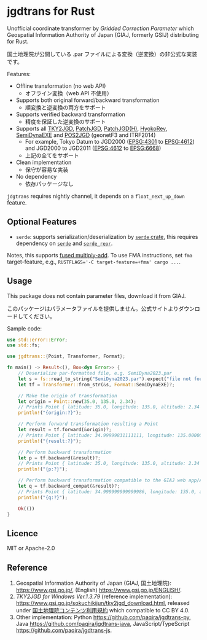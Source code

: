 # jgdtrans for Rust

Unofficial coordinate transformer by _Gridded Correction Parameter_
which Geospatial Information Authority of Japan (GIAJ, formerly GSIJ) distributing
for Rust.

国土地理院が公開している .par ファイルによる変換（逆変換）の非公式な実装です。

Features:

- Offline transformation (no web API)
    - オフライン変換（web API 不使用）
- Supports both original forward/backward transformation
    - 順変換と逆変換の両方をサポート
- Supports verified backward transformation
    - 精度を保証した逆変換のサポート
- Supports all [TKY2JGD], [PatchJGD], [PatchJGD(H)], [HyokoRev], [SemiDynaEXE]
  and [POS2JGD] (geonetF3 and ITRF2014)
    - For example, Tokyo Datum to JGD2000 ([EPSG:4301] to [EPSG:4612])
      and JGD2000 to JGD2011 ([EPSG:4612] to [EPSG:6668])
    - 上記の全てをサポート
- Clean implementation
    - 保守が容易な実装
- No dependency
    - 依存パッケージなし

`jdgtrans` requires nightly channel, it depends on a `float_next_up_down` feature.

[TKY2JGD]: https://www.gsi.go.jp/sokuchikijun/tky2jgd.html
[PatchJGD]: https://vldb.gsi.go.jp/sokuchi/surveycalc/patchjgd/index.html
[PatchJGD(H)]: https://vldb.gsi.go.jp/sokuchi/surveycalc/patchjgd_h/index.html
[HyokoRev]: https://vldb.gsi.go.jp/sokuchi/surveycalc/hyokorev/hyokorev.html
[SemiDynaEXE]: https://vldb.gsi.go.jp/sokuchi/surveycalc/semidyna/web/index.html
[POS2JGD]: https://positions.gsi.go.jp/cdcs

[EPSG:4301]: https://epsg.io/4301
[EPSG:4612]: https://epsg.io/4612
[EPSG:6668]: https://epsg.io/6668

## Optional Features

- `serde`: supports serialization/deserialization by [`serde` crate][serde],
           this requires dependency on [`serde`][serde] and [`serde_repr`][serde_repr].

Notes, this supports [fused multiply-add][fma]. To use FMA instructions, set `fma` target-feature,
e.g., `RUSTFLAGS='-C target-feature=+fma' cargo ...`.

[serde]: https://crates.io/crates/serde
[serde_repr]: https://crates.io/crates/serde_repr
[fma]: https://en.wikipedia.org/wiki/Multiply–accumulate_operation

## Usage

This package does not contain parameter files, download it from GIAJ.

このパッケージはパラメータファイルを提供しません。公式サイトよりダウンロードしてください。

Sample code:

```rust
use std::error::Error;
use std::fs;

use jgdtrans::{Point, Transformer, Format};

fn main() -> Result<(), Box<dyn Error>> {
    // Deserialize par-formatted file, e.g. SemiDyna2023.par
    let s = fs::read_to_string("SemiDyna2023.par").expect("file not found 'SemiDyna2023.par'");
    let tf = Transformer::from_str(&s, Format::SemiDynaEXE)?;

    // Make the origin of transformation
    let origin = Point::new(35.0, 135.0, 2.34);
    // Prints Point { latitude: 35.0, longitude: 135.0, altitude: 2.34 }
    println!("{origin:?}");

    // Perform forward transformation resulting a Point
    let result = tf.forward(&origin)?;
    // Prints Point { latitude: 34.99999831111111, longitude: 135.00000621666666, altitude: 2.33108 }
    println!("{result:?}");

    // Perform backward transformation
    let p = tf.backward(&result)?;
    // Prints Point { latitude: 35.0, longitude: 135.0, altitude: 2.34 }
    println!("{p:?}");

    // Perform backward transformation compatible to the GIAJ web app/APIs
    let q = tf.backward_compat(&result)?;
    // Prints Point { latitude: 34.999999999999986, longitude: 135.0, altitude: 2.339999999105295 }
    println!("{q:?}");

    Ok(())
}
```

## Licence

MIT or Apache-2.0

## Reference

1. Geospatial Information Authority of Japan (GIAJ, 国土地理院):
   <https://www.gsi.go.jp/>, (English) <https://www.gsi.go.jp/ENGLISH/>.
2. _TKY2JGD for Windows Ver.1.3.79_ (reference implementation):
   <https://www.gsi.go.jp/sokuchikijun/tky2jgd_download.html>,
   released under [国土地理院コンテンツ利用規約] which compatible to CC BY 4.0.
3. Other implementation:
   Python <https://github.com/paqira/jgdtrans-py>,
   Java <https://github.com/paqira/jgdtrans-java>,
   JavaScript/TypeScript <https://github.com/paqira/jgdtrans-js>.

[国土地理院コンテンツ利用規約]: https://www.gsi.go.jp/kikakuchousei/kikakuchousei40182.html
